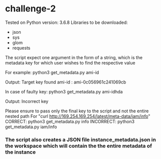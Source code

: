 # challenge-2
Tested on Python version: 3.6.8
Libraries to be downloaded:
 - json
 - sys
 - glom
 - requests

The script expect one argument in the form of a string, which is the metadata key for which user wishes to find the respective value

For example:
 python3 get_metadata.py ami-id

 Output:
 Target key found
 ami-id : ami-0c056961c241069cb

In case of faulty key:
 python3 get_metadata.py ami-idhda

 Output:
 Incorrect key

Please ensure to pass only the final key to the script and not the entire nested path
For "curl http://169.254.169.254/latest/meta-data/iam/info"
CORRECT: python3 get_metadata.py info
INCORRECT: python3 get_metadata.py iam/info

### The script also creates a JSON file instance_metadata.json in the workspace which will contain the the entire metadata of the instance

